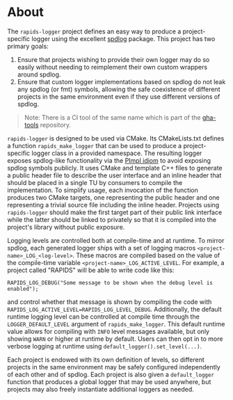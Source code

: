# About

The `rapids-logger` project defines an easy way to produce a project-specific logger using the excellent [spdlog](https://github.com/gabime/spdlog) package.
This project has two primary goals:
1. Ensure that projects wishing to provide their own logger may do so easily without needing to reimplement their own custom wrappers around spdlog.
2. Ensure that custom logger implementations based on spdlog do not leak any spdlog (or fmt) symbols, allowing the safe coexistence of different projects in the same environment even if they use different versions of spdlog.

> Note: There is a CI tool of the same name which is part of the [gha-tools](https://github.com/rapidsai/gha-tools) repository.

`rapids-logger` is designed to be used via CMake.
Its CMakeLists.txt defines a function `rapids_make_logger` that can be used to produce a project-specific logger class in a provided namespace.
The resulting logger exposes spdlog-like functionality via the [PImpl idiom](https://en.cppreference.com/w/cpp/language/pimpl) to avoid exposing spdlog symbols publicly.
It uses CMake and template C++ files to generate a public header file to describe the user interface and an inline header that should be placed in a single TU by consumers to compile the implementation.
To simplify usage, each invocation of the function produces two CMake targets, one representing the public header and one representing a trivial source file including the inline header.
Projects using `rapids-logger` should make the first target part of their public link interface while the latter should be linked to privately so that it is compiled into the project's library without public exposure.

Logging levels are controlled both at compile-time and at runtime.
To mirror spdlog, each generated logger ships with a set of logging macros `<project-name>_LOG_<log-level>`.
These macros are compiled based on the value of the compile-time variable `<project-name>_LOG_ACTIVE_LEVEL`.
For example, a project called "RAPIDS" will be able to write code like this:
```
RAPIDS_LOG_DEBUG("Some message to be shown when the debug level is enabled");
```
and control whether that message is shown by compiling the code with `RAPIDS_LOG_ACTIVE_LEVEL=RAPIDS_LOG_LEVEL_DEBUG`.
Additionally, the default runtime logging level can be controlled at compile time through the `LOGGER_DEFAULT_LEVEL` argument of `rapids_make_logger`.
This default runtime value allows for compiling with `INFO` level messages available, but only showing `WARN` or higher at runtime by default.
Users can then opt in to more verbose logging at runtime using `default_logger().set_level(...)`.

Each project is endowed with its own definition of levels, so different projects in the same environment may be safely configured independently of each other and of spdlog.
Each project is also given a `default_logger` function that produces a global logger that may be used anywhere, but projects may also freely instantiate additional loggers as needed.
